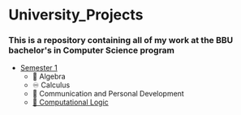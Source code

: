 # University_Projects
### This is a repository containing all of my work at the BBU bachelor's in Computer Science program
* [Semester 1](Semester1/)
    * 🔢 Algebra
    * ♾️ Calculus
    * 💬 Communication and Personal Development
    * [🔣 Computational Logic](Semester1/Computational%20Logic/)
